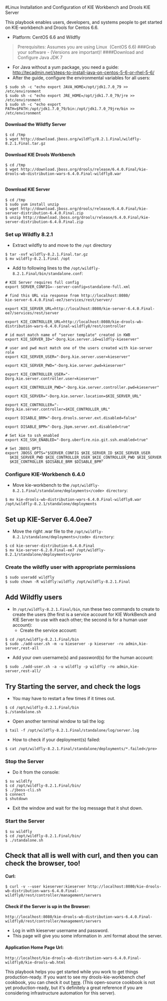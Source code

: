 #Linux Installation and Configuration of KIE Workbench and Drools KIE Server

This playbook enables users, developers, and systems people to get started on KIE-workbench and Drools for Centos 6.6.

* Platform: CentOS 6.6 and Wildfly

> Prerequisites: Assumes you are using Linux  (CentOS 6.6)
###Grab your software - (Versions are important)! 
####Download and Configure Java JDK 7

* For Java without a yum package, you need a guide: http://tecadmin.net/steps-to-install-java-on-centos-5-6-or-rhel-5-6/
* After the guide, configure the environmental variables for all users:
 
```
$ sudo sh -c "echo export JAVA_HOME=/opt/jdk1.7.0_79 >> /etc/environment
$ sudo sh -c "echo export JRE_HOME=/opt/jdk1.7.0_79/jre >> /etc/environment
$ sudo sh -c "echo export PATH=$PATH:/opt/jdk1.7.0_79/bin:/opt/jdk1.7.0_79jre/bin >> /etc/environment
```
#### Download the Wildfly Server
```
$ cd /tmp
$ wget http://download.jboss.org/wildfly/8.2.1.Final/wildfly-8.2.1.Final.tar.gz
```  
#### Download KIE Drools Workbench
```
$ cd /tmp
$ wget http://download.jboss.org/drools/release/6.4.0.Final/kie-drools-wb-distribution-wars-6.4.0.Final-wildfly8.war
   
```

#### Download KIE Server
```
$ cd /tmp
$ sudo yum install unzip
$ wget http://download.jboss.org/drools/release/6.4.0.Final/kie-server-distribution-6.4.0.Final.zip
$ unzip http://download.jboss.org/drools/release/6.4.0.Final/kie-server-distribution-6.4.0.Final.zip
```  

 ### Set up Wildfly 8.2.1
 
* Extract wildfly to and move to the `/opt` directory
```
$ tar -xvf wildfly-8.2.1.Final.tar.gz
$ mv wildfly-8.2.1.Final /opt
```
* Add to following lines to the `/opt/wildfly-8.2.1.Final/bin/standalone.conf`:

```
# KIE Server requires full config
export SERVER_CONFIG=--server-config=standalone-full.xml

# find this URL via response from http://localhost:8080/
kie-server-6.4.0.Final-ee7/services/rest/server/
 
export KIE_SERVER_URL=http://localhost:8080/kie-server-6.4.0.Final-ee7/services/rest/server

export KIE_CONTROLLER_URL=http://localhost:8080/kie-drools-wb-distribution-wars-6.4.0.Final-wildfly8/rest/controller

# id must match name of "server template" created in KWB
export KIE_SERVER_ID="-Dorg.kie.server.id=wildfly-kieserver"

# user and pwd must match one of the users created with kie-server role
export KIE_SERVER_USER="-Dorg.kie.server.user=kieserver"
 
export KIE_SERVER_PWD="-Dorg.kie.server.pwd=kieserver"

export KIE_CONTROLLER_USER="-Dorg.kie.server.controller.user=kieserver"

export KIE_CONTROLLER_PWD="-Dorg.kie.server.controller.pwd=kieserver"

export KIE_SERVER="-Dorg.kie.server.location=$KIE_SERVER_URL"

export KIE_CONTROLLER="-Dorg.kie.server.controller=$KIE_CONTROLLER_URL"

export DISABLE_BRM="-Dorg.drools.server.ext.disabled=false"

export DISABLE_BPM="-Dorg.jbpm.server.ext.disabled=true"

# Set kie to ssh_enabled
export KIE_SSH_ENABLED="-Dorg.uberfire.nio.git.ssh.enabled=true"

# Set JBOSS_OPTS 
export JBOSS_OPTS="$SERVER_CONFIG $KIE_SERVER_ID $KIE_SERVER_USER 
  $KIE_SERVER_PWD $KIE_CONTROLLER_USER $KIE_CONTROLLER_PWD $KIE_SERVER 
  $KIE_CONTROLLER $DISABLE_BRM $DISABLE_BPM"

```
### Configure KIE-Workbench 6.4.0

* Move kie-workbench to the `/opt/wildfly-8.2.1.Final/standalone/deployments</code> directory`:
```
$ mv kie-drools-wb-distribution-wars-6.4.0.Final-wildfly8.war /opt/wildfly-8.2.1/standalone/deployments
```
## Set up KIE-Server 6.4.0ee7

* Move the right .war file to the `/opt/wildfly-8.2.1/standalone/deployments</code> directory`:
```
$ cd kie-server-distribution-6.4.0.Final
$ mv kie-server-6.2.0.Final-ee7 /opt/wildfly-8.2.1/standalone/deployments</pre>
```
### Create the wildfly user with appropriate permissions</h2>
```
$ sudo useradd wildfly
$ sudo chown -R wildfly:wildfly /opt/wildfly-8.2.1.Final
```

## Add Wildfly users

* In `/opt/wildfly-8.2.1.Final/bin`, run these two commands to create to create the users (the first is a service account for KIE WorkBench and KIE Server to use with each other; the second is for a human user account):
  * Create the service account:
```
$ cd /opt/wildfly-8.2.1.Final/bin
$ sudo ./add-user.sh -m -u kieserver -p kieserver -ro admin,kie-server,rest-all
```
 * Add your own username(s) and password(s) for the human account:
```
$ sudo ./add-user.sh -a -u wildfly -p wildfly -ro admin,kie-server,rest-all/
```
## Try Starting the server, and check the logs

 * You may have to restart a few times if it times out.
``` 
$ cd /opt/wildfly-8.2.1.Final/bin
$./standalone.sh
```
* Open another terminal window to tail the log:
```
$ tail -f /opt/wildfly-8.2.1.Final/standalone/log/server.log
```
* How to check if your deployment(s) failed:
```
$ cat /opt/wildfly-8.2.1.Final/standalone/deployments/*.failed</pre>
```

### Stop the Server
* Do it from the console:
```
$ su wildlfy
$ cd /opt/wildfly-8.2.1.Final/bin/
$ ./jboss-cli.sh
$ connect
$ shutdown
```
* Exit the window and wait for the log message that it shut down.

### Start the Server
```
$ su wildfly
$ cd /opt/wildfly-8.2.1.Final/bin/
$ ./standalone.sh
```
## Check that all is well with curl, and then you can check the browser, too!

#### Curl:
```
$ curl -v --user kieserver:kieserver http://localhost:8080/kie-drools-wb-distribution-wars-6.4.0.Final-wildfly8/rest/controller/management/servers
```  
####  Check if the Server is up in the Browser:
```
http://localhost:8080/kie-drools-wb-distribution-wars-6.4.0.Final-wildfly8/rest/controller/management/servers
```
* Log in with kieserver username and password.
* This page will  give you some information in .xml format about the server. 

#### Application Home Page Url:
```
http://localhost/kie-drools-wb-distribution-wars-6.4.0.Final-wildfly8/kie-drools-wb.html
```

This playbook helps you get started while you work to get things production-ready. If you want to see my drools-kie-workbench chef cookbook, you can check it out <a href="https://github.com/estelora/drools-kie-workbench">here</a>. (This open-source cookbook is not yet production-ready, but it's definitely a great reference if you are considering infrastructure automation for this server).

